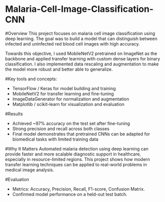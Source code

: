# Malaria-Cell-Image-Classification-CNN

#Overview
This project focuses on malaria cell image classification using deep learning. The goal was to build a model that can distinguish between infected and uninfected red blood cell images with high accuracy.

Towards this objective, I used MobileNetV2 pretrained on ImageNet as the backbone and applied transfer learning with custom dense layers for binary classification. I also implemented data rescaling and augmentation to make the model more robust and better able to generalize.

#Key tools and concepts:
- TensorFlow / Keras for model building and training
- MobileNetV2 for transfer learning and fine-tuning
- ImageDataGenerator for normalization and augmentation
- Matplotlib / scikit-learn for visualization and evaluation

#Results
- Achieved ~97% accuracy on the test set after fine-tuning
- Strong precision and recall across both classes
- Final model demonstrates that pretrained CNNs can be adapted for biomedical tasks with limited training data

#Why It Matters
Automated malaria detection using deep learning can provide faster and more scalable diagnostic support in healthcare, especially in resource-limited regions. This project shows how modern transfer learning techniques can be applied to real-world problems in medical image analysis.

#Evaluation
- Metrics: Accuracy, Precision, Recall, F1-score, Confusion Matrix.
- Confirmed model performance on a held-out test batch.
